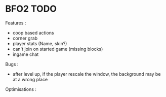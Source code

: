 BFO2 TODO
====
Features :
* coop based actions
* corner grab
* player stats (Name, skin?)
* can't join on started game (missing blocks)
* ingame chat

Bugs :
* after level up, if the player rescale the window, the background may be at a wrong place

Optimisations :
